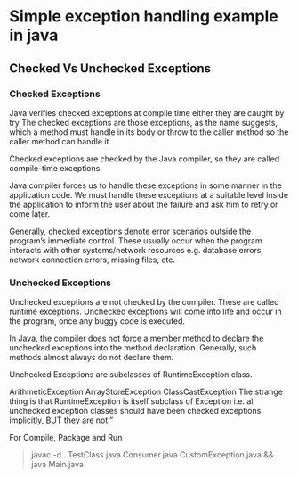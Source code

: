 # Simple exception handling example in java

## Checked Vs Unchecked Exceptions

### Checked Exceptions
Java verifies checked exceptions at compile time either they are caught by try
The checked exceptions are those exceptions, as the name suggests, which a method must handle in its body or throw to the caller method so the caller method can handle it.

Checked exceptions are checked by the Java compiler, so they are called compile-time exceptions.

Java compiler forces us to handle these exceptions in some manner in the application code. We must handle these exceptions at a suitable level inside the application to inform the user about the failure and ask him to retry or come later.

Generally, checked exceptions denote error scenarios outside the program’s immediate control. These usually occur when the program interacts with other systems/network resources e.g. database errors, network connection errors, missing files, etc.

### Unchecked Exceptions

Unchecked exceptions are not checked by the compiler. These are called runtime exceptions. Unchecked exceptions will come into life and occur in the program, once any buggy code is executed.

In Java, the compiler does not force a member method to declare the unchecked exceptions into the method declaration. Generally, such methods almost always do not declare them.

Unchecked Exceptions are subclasses of RuntimeException class.

ArithmeticException
ArrayStoreException
ClassCastException
The strange thing is that RuntimeException is itself subclass of Exception i.e. all unchecked exception classes should have been checked exceptions implicitly, BUT they are not.”

For Compile, Package and Run
> javac -d . TestClass.java Consumer.java CustomException.java && java Main.java 
